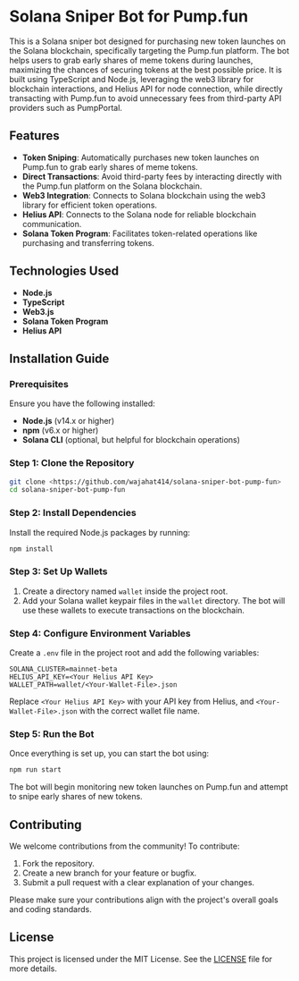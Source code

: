 # Solana Sniper Bot for Pump.fun

This is a Solana sniper bot designed for purchasing new token launches on the Solana blockchain, specifically targeting the Pump.fun platform. The bot helps users to grab early shares of meme tokens during launches, maximizing the chances of securing tokens at the best possible price. It is built using TypeScript and Node.js, leveraging the web3 library for blockchain interactions, and Helius API for node connection, while directly transacting with Pump.fun to avoid unnecessary fees from third-party API providers such as PumpPortal.

## Features

- **Token Sniping**: Automatically purchases new token launches on Pump.fun to grab early shares of meme tokens.
- **Direct Transactions**: Avoid third-party fees by interacting directly with the Pump.fun platform on the Solana blockchain.
- **Web3 Integration**: Connects to Solana blockchain using the web3 library for efficient token operations.
- **Helius API**: Connects to the Solana node for reliable blockchain communication.
- **Solana Token Program**: Facilitates token-related operations like purchasing and transferring tokens.

## Technologies Used

- **Node.js**
- **TypeScript**
- **Web3.js**
- **Solana Token Program**
- **Helius API**

## Installation Guide

### Prerequisites

Ensure you have the following installed:

- **Node.js** (v14.x or higher)
- **npm** (v6.x or higher)
- **Solana CLI** (optional, but helpful for blockchain operations)

### Step 1: Clone the Repository

```bash
git clone <https://github.com/wajahat414/solana-sniper-bot-pump-fun>
cd solana-sniper-bot-pump-fun
```

### Step 2: Install Dependencies

Install the required Node.js packages by running:

```bash
npm install
```

### Step 3: Set Up Wallets

1. Create a directory named `wallet` inside the project root.
2. Add your Solana wallet keypair files in the `wallet` directory. The bot will use these wallets to execute transactions on the blockchain.

### Step 4: Configure Environment Variables

Create a `.env` file in the project root and add the following variables:

```
SOLANA_CLUSTER=mainnet-beta
HELIUS_API_KEY=<Your Helius API Key>
WALLET_PATH=wallet/<Your-Wallet-File>.json
```

Replace `<Your Helius API Key>` with your API key from Helius, and `<Your-Wallet-File>.json` with the correct wallet file name.

### Step 5: Run the Bot

Once everything is set up, you can start the bot using:

```bash
npm run start
```

The bot will begin monitoring new token launches on Pump.fun and attempt to snipe early shares of new tokens.

## Contributing

We welcome contributions from the community! To contribute:

1. Fork the repository.
2. Create a new branch for your feature or bugfix.
3. Submit a pull request with a clear explanation of your changes.

Please make sure your contributions align with the project's overall goals and coding standards.

## License

This project is licensed under the MIT License. See the [LICENSE](LICENSE) file for more details.
